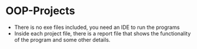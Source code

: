 # OOP-Projects
- There is no exe files included, you need an IDE to run the programs
- Inside each project file, there is a report file that shows the functionality of the program and some other details.
